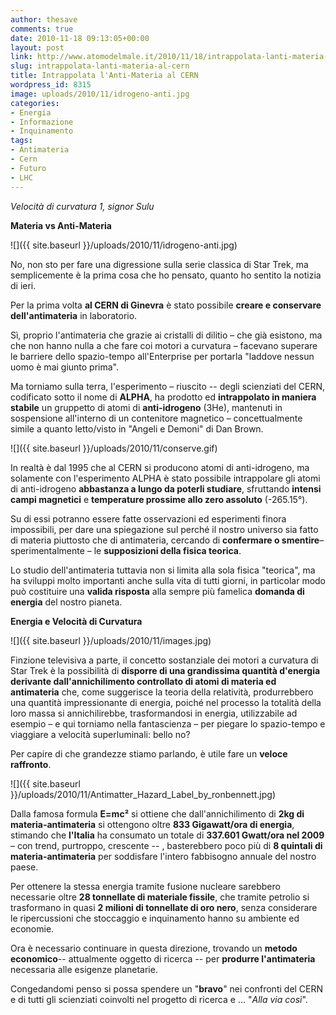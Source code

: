 ```yaml
---
author: thesave
comments: true
date: 2010-11-18 09:13:05+00:00
layout: post
link: http://www.atomodelmale.it/2010/11/18/intrappolata-lanti-materia-al-cern/
slug: intrappolata-lanti-materia-al-cern
title: Intrappolata l'Anti-Materia al CERN
wordpress_id: 8315
image: uploads/2010/11/idrogeno-anti.jpg
categories:
- Energia
- Informazione
- Inquinamento
tags:
- Antimateria
- Cern
- Futuro
- LHC
---
```


_Velocità di curvatura 1, signor Sulu_

**Materia vs Anti-Materia**

![]({{ site.baseurl }}/uploads/2010/11/idrogeno-anti.jpg)

No, non sto per fare una digressione sulla serie classica di Star Trek, ma semplicemente è la prima cosa che ho pensato, quanto ho sentito la notizia di ieri.

Per la prima volta **al CERN di Ginevra** è stato possibile **creare e conservare dell'antimateria** in laboratorio.

Sì, proprio l'antimateria che grazie ai cristalli di dilitio – che già esistono, ma che non hanno nulla a che fare coi motori a curvatura – facevano superare le barriere dello spazio-tempo all'Enterprise per portarla "laddove nessun uomo è mai giunto prima".

Ma torniamo sulla terra, l'esperimento – riuscito -- degli scienziati del CERN, codificato sotto il nome di **ALPHA**, ha prodotto ed **intrappolato in maniera stabile** un gruppetto di atomi di **anti-idrogeno** (3He), mantenuti in sospensione all'interno di un contenitore magnetico – concettualmente simile a quanto letto/visto in "Angeli e Demoni" di Dan Brown.

![]({{ site.baseurl }}/uploads/2010/11/conserve.gif)

In realtà è dal 1995 che al CERN si producono atomi di anti-idrogeno, ma solamente con l'esperimento ALPHA è stato possibile intrappolare gli atomi di anti-idrogeno **abbastanza a lungo da poterli studiare**, sfruttando **intensi campi magnetici** e **temperature prossime allo zero assoluto** (-265.15°).

Su di essi potranno essere fatte osservazioni ed esperimenti finora impossibili, per dare una spiegazione sul perché il nostro universo sia fatto di materia piuttosto che di antimateria, cercando di **confermare  o smentire**– sperimentalmente – le **supposizioni della fisica teorica**.

Lo studio dell'antimateria tuttavia non si limita alla sola fisica "teorica", ma ha sviluppi molto importanti anche sulla vita di tutti giorni, in particolar modo può costituire una **valida risposta** alla sempre più famelica **domanda di energia** del nostro pianeta.

**Energia e Velocità di Curvatura**

![]({{ site.baseurl }}/uploads/2010/11/images.jpg)

Finzione televisiva a parte, il concetto sostanziale dei motori a curvatura di Star Trek è la possibilità di **disporre di una grandissima quantità d'energia derivante dall'annichilimento controllato di atomi di materia ed antimateria** che, come suggerisce la teoria della relatività, produrrebbero una quantità impressionante di energia, poiché nel processo la totalità della loro massa si annichilirebbe, trasformandosi in energia, utilizzabile ad esempio – e qui torniamo nella fantascienza – per piegare lo spazio-tempo e viaggiare a velocità superluminali: bello no?

Per capire di che grandezze stiamo parlando, è utile fare un **veloce raffronto**.

![]({{ site.baseurl }}/uploads/2010/11/Antimatter_Hazard_Label_by_ronbennett.jpg)

Dalla famosa formula **E=mc²** si ottiene che dall'annichilimento di **2kg di materia-antimateria** si ottengono oltre **833 Gigawatt/ora di energia**, stimando che **l'Italia** ha consumato un totale di **337.601 Gwatt/ora nel 2009** – con trend, purtroppo, crescente -- , basterebbero poco più di **8 quintali di materia-antimateria** per soddisfare l'intero fabbisogno annuale del nostro paese.

Per ottenere la stessa energia tramite fusione nucleare sarebbero necessarie oltre **28 tonnellate di materiale fissile**, che tramite petrolio si trasformano in quasi **2 milioni di tonnellate di oro nero**, senza considerare le ripercussioni che stoccaggio e inquinamento hanno su ambiente ed economie.

Ora è necessario continuare in questa direzione, trovando un **metodo economico**-- attualmente oggetto di ricerca -- per **produrre l'antimateria** necessaria alle esigenze planetarie.

Congedandomi penso si possa spendere un "**bravo**" nei confronti del CERN e di tutti gli scienziati coinvolti nel progetto di ricerca e … "_Alla via così_".
